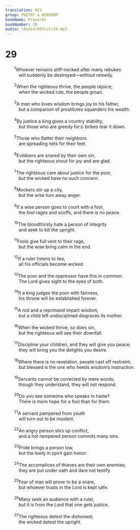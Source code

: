 ```yaml
---
translation: NIV
group: POETRY & WINSDOM
bookName: Proverbs 
bookNumber: 20
audio: \Audio\NIV\ch\29.mp3
---
```


<div class="title"><h1>29</h1></div>
<span class="verse ch_29_1">  <sup>1</sup>Whoever remains stiff-necked after many rebukes <br/>   will suddenly be destroyed—without remedy. <br/><br/></span>
<span class="verse ch_29_2">  <sup>2</sup>When the righteous thrive, the people rejoice; <br/>   when the wicked rule, the people groan. <br/><br/></span>
<span class="verse ch_29_3">  <sup>3</sup>A man who loves wisdom brings joy to his father, <br/>   but a companion of prostitutes squanders his wealth. <br/><br/></span>
<span class="verse ch_29_4">  <sup>4</sup>By justice a king gives a country stability, <br/>   but those who are greedy for<a data-toggle="tooltip" data-placement="bottom" title="Or who give">⚓</a> bribes tear it down. <br/><br/></span>
<span class="verse ch_29_5">  <sup>5</sup>Those who flatter their neighbors <br/>   are spreading nets for their feet. <br/><br/></span>
<span class="verse ch_29_6">  <sup>6</sup>Evildoers are snared by their own sin, <br/>   but the righteous shout for joy and are glad. <br/><br/></span>
<span class="verse ch_29_7">  <sup>7</sup>The righteous care about justice for the poor, <br/>   but the wicked have no such concern. <br/><br/></span>
<span class="verse ch_29_8">  <sup>8</sup>Mockers stir up a city, <br/>   but the wise turn away anger. <br/><br/></span>
<span class="verse ch_29_9">  <sup>9</sup>If a wise person goes to court with a fool, <br/>   the fool rages and scoffs, and there is no peace. <br/><br/></span>
<span class="verse ch_29_10">  <sup>10</sup>The bloodthirsty hate a person of integrity <br/>   and seek to kill the upright. <br/><br/></span>
<span class="verse ch_29_11">  <sup>11</sup>Fools give full vent to their rage, <br/>   but the wise bring calm in the end. <br/><br/></span>
<span class="verse ch_29_12">  <sup>12</sup>If a ruler listens to lies, <br/>   all his officials become wicked. <br/><br/></span>
<span class="verse ch_29_13">  <sup>13</sup>The poor and the oppressor have this in common: <br/>   The Lord gives sight to the eyes of both. <br/><br/></span>
<span class="verse ch_29_14">  <sup>14</sup>If a king judges the poor with fairness, <br/>   his throne will be established forever. <br/><br/></span>
<span class="verse ch_29_15">  <sup>15</sup>A rod and a reprimand impart wisdom, <br/>   but a child left undisciplined disgraces its mother. <br/><br/></span>
<span class="verse ch_29_16">  <sup>16</sup>When the wicked thrive, so does sin, <br/>   but the righteous will see their downfall. <br/><br/></span>
<span class="verse ch_29_17">  <sup>17</sup>Discipline your children, and they will give you peace; <br/>   they will bring you the delights you desire. <br/><br/></span>
<span class="verse ch_29_18">  <sup>18</sup>Where there is no revelation, people cast off restraint; <br/>   but blessed is the one who heeds wisdom’s instruction. <br/><br/></span>
<span class="verse ch_29_19">  <sup>19</sup>Servants cannot be corrected by mere words; <br/>   though they understand, they will not respond. <br/><br/></span>
<span class="verse ch_29_20">  <sup>20</sup>Do you see someone who speaks in haste? <br/>   There is more hope for a fool than for them. <br/><br/></span>
<span class="verse ch_29_21">  <sup>21</sup>A servant pampered from youth <br/>   will turn out to be insolent. <br/><br/></span>
<span class="verse ch_29_22">  <sup>22</sup>An angry person stirs up conflict, <br/>   and a hot-tempered person commits many sins. <br/><br/></span>
<span class="verse ch_29_23">  <sup>23</sup>Pride brings a person low, <br/>   but the lowly in spirit gain honor. <br/><br/></span>
<span class="verse ch_29_24">  <sup>24</sup>The accomplices of thieves are their own enemies; <br/>   they are put under oath and dare not testify. <br/><br/></span>
<span class="verse ch_29_25">  <sup>25</sup>Fear of man will prove to be a snare, <br/>   but whoever trusts in the Lord is kept safe. <br/><br/></span>
<span class="verse ch_29_26">  <sup>26</sup>Many seek an audience with a ruler, <br/>   but it is from the Lord that one gets justice. <br/><br/></span>
<span class="verse ch_29_27">  <sup>27</sup>The righteous detest the dishonest; <br/>   the wicked detest the upright. <br/></span>

